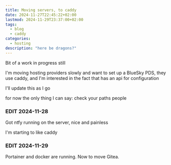 ```yaml
---
title: Moving servers, to caddy
date: 2024-11-27T22:45:22+02:00
lastmod: 2024-11-29T23:37:00+02:00
tags:
  - blog
  - caddy
categories:
  - hosting
description: "here be dragons?"
---
```


Bit of a work in progress still

I'm moving hosting providers slowly and want to set up a BlueSky PDS,
they use caddy, and I'm interested in the fact that has an api for configuration

I'll update this as I go

for now the only thing I can say: check your paths people

### EDIT 2024-11-28

Got ntfy running on the server, nice and painless

I'm starting to like caddy

### EDIT 2024-11-29

Portainer and docker are running. Now to move Gitea.

